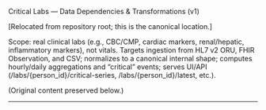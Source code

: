 Critical Labs — Data Dependencies & Transformations (v1)

[Relocated from repository root; this is the canonical location.]

Scope: real clinical labs (e.g., CBC/CMP, cardiac markers, renal/hepatic, inflammatory markers), not vitals. Targets ingestion from HL7 v2 ORU, FHIR Observation, and CSV; normalizes to a canonical internal shape; computes hourly/daily aggregations and “critical” events; serves UI/API (/labs/{person_id}/critical-series, /labs/{person_id}/latest, etc.).

(Original content preserved below.)

---
